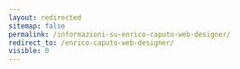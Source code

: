 ```yaml
---
layout: redirected
sitemap: false
permalink: /informazioni-su-enrico-caputo-web-designer/
redirect_to: /enrico-caputo-web-designer/
visible: 0
---
```

